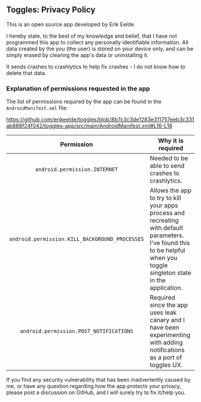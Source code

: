 ## Toggles: Privacy Policy

This is an open source app developed by Erik Eelde.

I hereby state, to the best of my knowledge and belief, that I have not programmed this app to
collect any personally identifiable information. All data created by the you (the user) is stored on
your device only, and can be simply erased by clearing the app's data or uninstalling it.

It sends crashes to crashlytics to help fix crashes - I do not know how to delete that data.

### Explanation of permissions requested in the app

The list of permissions required by the app can be found in the `AndroidManifest.xml` file:

https://github.com/erikeelde/toggles/blob/8b7c3c3de1283e311757eeb3c331ab888f24f042/toggles-app/src/main/AndroidManifest.xml#L16-L18

| Permission | Why it is required                                                                                                                                                        |
| :---: |---------------------------------------------------------------------------------------------------------------------------------------------------------------------------|
| `android.permission.INTERNET` | Needed to be able to send crashes to crashlytics.                                                                                                                         |
| `android.permission.KILL_BACKGROUND_PROCESSES` | Allows the app to try to kill your apps process and recreating with default parameters. I've found this to be helpful when you toggle singleton state in the application. |
| `android.permission.POST_NOTIFICATIONS` | Required since the app uses leak canary and I have been experimenting with adding notifications as a port of toggles UX.                                                  |

If you find any security vulnerability that has been inadvertently caused by me, or have any
question regarding how the app protects your privacy, please post a discussion on GitHub, and I will
surely try to fix it/help you.


